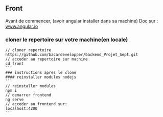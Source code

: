 ## Front
Avant de commencer, (avoir angular installer dans sa machine)
Doc sur : www.angular.io
### cloner le repertoire sur votre machine(en locale)
````
// cloner repertoire
https://github.com/bacardevelopper/backend_Projet_Sept.git
// acceder au repertoire sur machine
cd front
```
### instructions apres le clone
#### reinstaller modules nodejs
```
// reinstaller modules
npm i
// demarrer frontend
ng serve
// acceder au frontend sur:
localhost:4200
```
